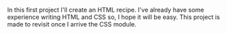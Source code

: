In this first project I'll create an HTML recipe.
I've already have some experience writing HTML and CSS so, I hope it will be easy.
This project is made to revisit once I arrive the CSS module.